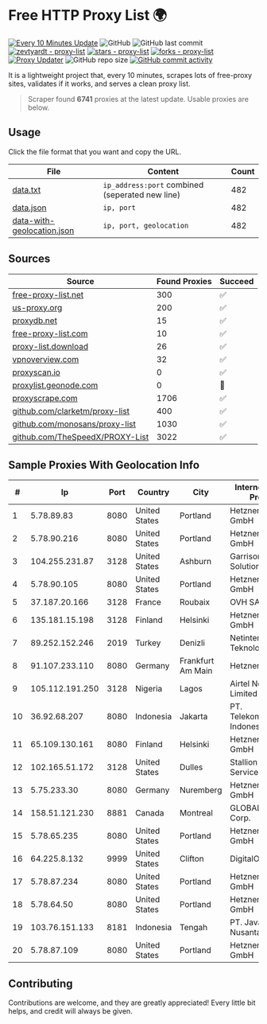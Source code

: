 
# Free HTTP Proxy List 🌍

[![Every 10 Minutes Update](https://github.com/mertguvencli/http-proxy-list/actions/workflows/main.yml/badge.svg?branch=main)](https://github.com/mertguvencli/http-proxy-list/actions/workflows/main.yml)
![GitHub](https://img.shields.io/github/license/mertguvencli/http-proxy-list)
![GitHub last commit](https://img.shields.io/github/last-commit/mertguvencli/http-proxy-list)
[![zevtyardt - proxy-list](https://img.shields.io/static/v1?label=zevtyardt&message=proxy-list&color=blue&logo=github)](https://github.com/zevtyardt/proxy-list "Go to GitHub repo")
[![stars - proxy-list](https://img.shields.io/github/stars/zevtyardt/proxy-list?style=social)](https://github.com/zevtyardt/proxy-list)
[![forks - proxy-list](https://img.shields.io/github/forks/zevtyardt/proxy-list?style=social)](https://github.com/zevtyardt/proxy-list)
[![Proxy Updater](https://github.com/zevtyardt/proxy-list/workflows/Proxy%20Updater/badge.svg)](https://github.com/zevtyardt/proxy-list/actions?query=workflow:"Proxy+Updater")
![GitHub repo size](https://img.shields.io/github/repo-size/zevtyardt/proxy-list)
[![GitHub commit activity](https://img.shields.io/github/commit-activity/m/zevtyardt/proxy-list?logo=commits)](https://github.com/zevtyardt/proxy-list/commits/main)

It is a lightweight project that, every 10 minutes, scrapes lots of free-proxy sites, validates if it works, and serves a clean proxy list.

> Scraper found **6741** proxies at the latest update. Usable proxies are below.

## Usage

Click the file format that you want and copy the URL.

|File|Content|Count|
|----|-------|-----|
|[data.txt](https://raw.githubusercontent.com/mertguvencli/http-proxy-list/main/proxy-list/data.txt)|`ip_address:port` combined (seperated new line)|482|
|[data.json](https://raw.githubusercontent.com/mertguvencli/http-proxy-list/main/proxy-list/data.json)|`ip, port`|482|
|[data-with-geolocation.json](https://raw.githubusercontent.com/mertguvencli/http-proxy-list/main/proxy-list/data-with-geolocation.json)|`ip, port, geolocation`|482|

## Sources

|Source|Found Proxies|Succeed|
|------|-------------|-------|
|[free-proxy-list.net](https://free-proxy-list.net)|300|✅|
|[us-proxy.org](https://www.us-proxy.org)|200|✅|
|[proxydb.net](http://proxydb.net)|15|✅|
|[free-proxy-list.com](https://free-proxy-list.com/?page=&port=&type%5B%5D=http&type%5B%5D=https&up_time=0&search=Search)|10|✅|
|[proxy-list.download](https://www.proxy-list.download/HTTP)|26|✅|
|[vpnoverview.com](https://vpnoverview.com/privacy/anonymous-browsing/free-proxy-servers)|32|✅|
|[proxyscan.io](https://www.proxyscan.io)|0|✅|
|[proxylist.geonode.com](https://proxylist.geonode.com/api/proxy-list?limit=300&page=1&sort_by=lastChecked&sort_type=desc&protocols=http,https)|0|🚫|
|[proxyscrape.com](https://api.proxyscrape.com/v2/?request=displayproxies&protocol=http&timeout=10000&country=all&ssl=all&anonymity=all)|1706|✅|
|[github.com/clarketm/proxy-list](https://raw.githubusercontent.com/clarketm/proxy-list/master/proxy-list-raw.txt)|400|✅|
|[github.com/monosans/proxy-list](https://raw.githubusercontent.com/monosans/proxy-list/main/proxies/http.txt)|1030|✅|
|[github.com/TheSpeedX/PROXY-List](https://raw.githubusercontent.com/TheSpeedX/PROXY-List/master/http.txt)|3022|✅|


## Sample Proxies With Geolocation Info

|#|Ip|Port|Country|City|Internet Service Provider|
|-|--|----|-------|----|-------------------------|
|1|5.78.89.83|8080|United States|Portland|Hetzner Online GmbH|
|2|5.78.90.216|8080|United States|Portland|Hetzner Online GmbH|
|3|104.255.231.87|3128|United States|Ashburn|Garrison Network Solutions LLC|
|4|5.78.90.105|8080|United States|Portland|Hetzner Online GmbH|
|5|37.187.20.166|3128|France|Roubaix|OVH SAS|
|6|135.181.15.198|3128|Finland|Helsinki|Hetzner Online GmbH|
|7|89.252.152.246|2019|Turkey|Denizli|Netinternet Bilisim Teknolojileri AS|
|8|91.107.233.110|8080|Germany|Frankfurt Am Main|Hetzner Online AG|
|9|105.112.191.250|3128|Nigeria|Lagos|Airtel Networks Limited|
|10|36.92.68.207|8080|Indonesia|Jakarta|PT. Telekomunikasi Indonesia|
|11|65.109.130.161|8080|Finland|Helsinki|Hetzner Online GmbH|
|12|102.165.51.172|3128|United States|Dulles|Stallion Network Services Limited|
|13|5.75.233.30|8080|Germany|Nuremberg|Hetzner Online GmbH|
|14|158.51.121.230|8881|Canada|Montreal|GLOBALTELEHOST Corp.|
|15|5.78.65.235|8080|United States|Portland|Hetzner Online GmbH|
|16|64.225.8.132|9999|United States|Clifton|DigitalOcean, LLC|
|17|5.78.87.234|8080|United States|Portland|Hetzner Online GmbH|
|18|5.78.64.50|8080|United States|Portland|Hetzner Online GmbH|
|19|103.76.151.133|8181|Indonesia|Tengah|PT. Java Digital Nusantara|
|20|5.78.87.109|8080|United States|Portland|Hetzner Online GmbH|



## Contributing

Contributions are welcome, and they are greatly appreciated! Every
little bit helps, and credit will always be given.

